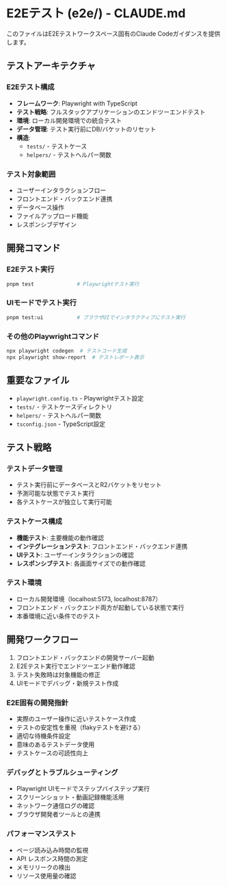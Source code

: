# E2Eテスト (e2e/) - CLAUDE.md

このファイルはE2Eテストワークスペース固有のClaude Codeガイダンスを提供します。

## テストアーキテクチャ

### E2Eテスト構成
- **フレームワーク**: Playwright with TypeScript
- **テスト戦略**: フルスタックアプリケーションのエンドツーエンドテスト
- **環境**: ローカル開発環境での統合テスト
- **データ管理**: テスト実行前にDB/バケットのリセット
- **構造**: 
  - `tests/` - テストケース
  - `helpers/` - テストヘルパー関数

### テスト対象範囲
- ユーザーインタラクションフロー
- フロントエンド・バックエンド連携
- データベース操作
- ファイルアップロード機能
- レスポンシブデザイン

## 開発コマンド

### E2Eテスト実行
```bash
pnpm test              # Playwrightテスト実行
```

### UIモードでテスト実行
```bash
pnpm test:ui           # ブラウザUIでインタラクティブにテスト実行
```

### その他のPlaywrightコマンド
```bash
npx playwright codegen  # テストコード生成
npx playwright show-report  # テストレポート表示
```

## 重要なファイル

- `playwright.config.ts` - Playwrightテスト設定
- `tests/` - テストケースディレクトリ
- `helpers/` - テストヘルパー関数
- `tsconfig.json` - TypeScript設定

## テスト戦略

### テストデータ管理
- テスト実行前にデータベースとR2バケットをリセット
- 予測可能な状態でテスト実行
- 各テストケースが独立して実行可能

### テストケース構成
- **機能テスト**: 主要機能の動作確認
- **インテグレーションテスト**: フロントエンド・バックエンド連携
- **UIテスト**: ユーザーインタラクションの確認
- **レスポンシブテスト**: 各画面サイズでの動作確認

### テスト環境
- ローカル開発環境（localhost:5173, localhost:8787）
- フロントエンド・バックエンド両方が起動している状態で実行
- 本番環境に近い条件でのテスト

## 開発ワークフロー

1. フロントエンド・バックエンドの開発サーバー起動
2. E2Eテスト実行でエンドツーエンド動作確認
3. テスト失敗時は対象機能の修正
4. UIモードでデバッグ・新規テスト作成

### E2E固有の開発指針

- 実際のユーザー操作に近いテストケース作成
- テストの安定性を重視（flakyテストを避ける）
- 適切な待機条件設定
- 意味のあるテストデータ使用
- テストケースの可読性向上

### デバッグとトラブルシューティング

- Playwright UIモードでステップバイステップ実行
- スクリーンショット・動画記録機能活用
- ネットワーク通信ログの確認
- ブラウザ開発者ツールとの連携

### パフォーマンステスト

- ページ読み込み時間の監視
- API レスポンス時間の測定
- メモリリークの検出
- リソース使用量の確認
